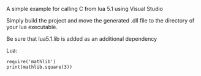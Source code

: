 
A simple example for calling C from lua 5.1 using Visual Studio

Simply build the project and move the generated .dll file to the directory of your lua executable.

Be sure that lua5.1.lib is added as an additional dependency  

Lua:
```
require('mathlib')
print(mathlib.square(3))
```
